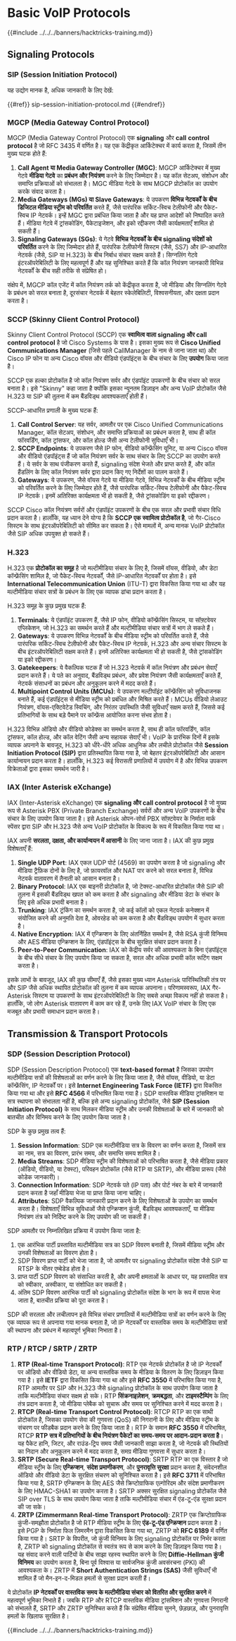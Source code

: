 # Basic VoIP Protocols

{{#include ../../../banners/hacktricks-training.md}}

## Signaling Protocols

### SIP (Session Initiation Protocol)

यह उद्योग मानक है, अधिक जानकारी के लिए देखें:

{{#ref}}
sip-session-initiation-protocol.md
{{#endref}}

### MGCP (Media Gateway Control Protocol)

MGCP (Media Gateway Control Protocol) एक **signaling** और **call** **control protocol** है जो RFC 3435 में वर्णित है। यह एक केंद्रीकृत आर्किटेक्चर में कार्य करता है, जिसमें तीन मुख्य घटक होते हैं:

1. **Call Agent या Media Gateway Controller (MGC)**: MGCP आर्किटेक्चर में मुख्य गेटवे **मीडिया गेटवे** का **प्रबंधन और नियंत्रण** करने के लिए जिम्मेदार है। यह कॉल सेटअप, संशोधन और समाप्ति प्रक्रियाओं को संभालता है। MGC मीडिया गेटवे के साथ MGCP प्रोटोकॉल का उपयोग करके संवाद करता है।
2. **Media Gateways (MGs) या Slave Gateways**: ये उपकरण **विभिन्न नेटवर्कों के बीच डिजिटल मीडिया स्ट्रीम को परिवर्तित** करते हैं, जैसे पारंपरिक सर्किट-स्विच टेलीफोनी और पैकेट-स्विच IP नेटवर्क। इन्हें MGC द्वारा प्रबंधित किया जाता है और यह प्राप्त आदेशों को निष्पादित करते हैं। मीडिया गेटवे में ट्रांसकोडिंग, पैकेटाइजेशन, और इको रद्दीकरण जैसी कार्यक्षमताएँ शामिल हो सकती हैं।
3. **Signaling Gateways (SGs)**: ये गेटवे **विभिन्न नेटवर्कों के बीच signaling संदेशों को परिवर्तित** करने के लिए जिम्मेदार होते हैं, पारंपरिक टेलीफोनी सिस्टम (जैसे, SS7) और IP-आधारित नेटवर्क (जैसे, SIP या H.323) के बीच निर्बाध संचार सक्षम करते हैं। सिग्नलिंग गेटवे इंटरऑपरेबिलिटी के लिए महत्वपूर्ण हैं और यह सुनिश्चित करते हैं कि कॉल नियंत्रण जानकारी विभिन्न नेटवर्कों के बीच सही तरीके से संप्रेषित हो।

संक्षेप में, MGCP कॉल एजेंट में कॉल नियंत्रण तर्क को केंद्रीकृत करता है, जो मीडिया और सिग्नलिंग गेटवे के प्रबंधन को सरल बनाता है, दूरसंचार नेटवर्क में बेहतर स्केलेबिलिटी, विश्वसनीयता, और दक्षता प्रदान करता है।

### SCCP (Skinny Client Control Protocol)

Skinny Client Control Protocol (SCCP) एक **स्वामित्व वाला signaling और call control protocol** है जो Cisco Systems के पास है। इसका मुख्य रूप से **Cisco Unified Communications Manager** (जिसे पहले CallManager के नाम से जाना जाता था) और Cisco IP फोन या अन्य Cisco वॉयस और वीडियो एंडपॉइंट्स के बीच संचार के लिए **उपयोग** किया जाता है।

SCCP एक हल्का प्रोटोकॉल है जो कॉल नियंत्रण सर्वर और एंडपॉइंट उपकरणों के बीच संचार को सरल बनाता है। इसे "Skinny" कहा जाता है क्योंकि इसका न्यूनतम डिज़ाइन और अन्य VoIP प्रोटोकॉल जैसे H.323 या SIP की तुलना में कम बैंडविड्थ आवश्यकताएँ होती हैं।

SCCP-आधारित प्रणाली के मुख्य घटक हैं:

1. **Call Control Server**: यह सर्वर, आमतौर पर एक Cisco Unified Communications Manager, कॉल सेटअप, संशोधन, और समाप्ति प्रक्रियाओं का प्रबंधन करता है, साथ ही कॉल फॉरवर्डिंग, कॉल ट्रांसफर, और कॉल होल्ड जैसी अन्य टेलीफोनी सुविधाएँ भी।
2. **SCCP Endpoints**: ये उपकरण जैसे IP फोन, वीडियो कॉन्फ्रेंसिंग यूनिट, या अन्य Cisco वॉयस और वीडियो एंडपॉइंट्स हैं जो कॉल नियंत्रण सर्वर के साथ संचार के लिए SCCP का उपयोग करते हैं। ये सर्वर के साथ पंजीकरण करते हैं, signaling संदेश भेजते और प्राप्त करते हैं, और कॉल हैंडलिंग के लिए कॉल नियंत्रण सर्वर द्वारा प्रदान किए गए निर्देशों का पालन करते हैं।
3. **Gateways**: ये उपकरण, जैसे वॉयस गेटवे या मीडिया गेटवे, विभिन्न नेटवर्कों के बीच मीडिया स्ट्रीम को परिवर्तित करने के लिए जिम्मेदार होते हैं, जैसे पारंपरिक सर्किट-स्विच टेलीफोनी और पैकेट-स्विच IP नेटवर्क। इनमें अतिरिक्त कार्यक्षमता भी हो सकती है, जैसे ट्रांसकोडिंग या इको रद्दीकरण।

SCCP Cisco कॉल नियंत्रण सर्वरों और एंडपॉइंट उपकरणों के बीच एक सरल और प्रभावी संचार विधि प्रदान करता है। हालाँकि, यह ध्यान देने योग्य है कि **SCCP एक स्वामित्व प्रोटोकॉल है**, जो गैर-Cisco सिस्टम के साथ इंटरऑपरेबिलिटी को सीमित कर सकता है। ऐसे मामलों में, अन्य मानक VoIP प्रोटोकॉल जैसे SIP अधिक उपयुक्त हो सकते हैं।

### H.323

H.323 एक **प्रोटोकॉल का समूह** है जो मल्टीमीडिया संचार के लिए है, जिसमें वॉयस, वीडियो, और डेटा कॉन्फ्रेंसिंग शामिल है, जो पैकेट-स्विच नेटवर्कों, जैसे IP-आधारित नेटवर्कों पर होता है। इसे **International Telecommunication Union** (ITU-T) द्वारा विकसित किया गया था और यह मल्टीमीडिया संचार सत्रों के प्रबंधन के लिए एक व्यापक ढांचा प्रदान करता है।

H.323 समूह के कुछ प्रमुख घटक हैं:

1. **Terminals**: ये एंडपॉइंट उपकरण हैं, जैसे IP फोन, वीडियो कॉन्फ्रेंसिंग सिस्टम, या सॉफ़्टवेयर एप्लिकेशन, जो H.323 का समर्थन करते हैं और मल्टीमीडिया संचार सत्रों में भाग ले सकते हैं।
2. **Gateways**: ये उपकरण विभिन्न नेटवर्कों के बीच मीडिया स्ट्रीम को परिवर्तित करते हैं, जैसे पारंपरिक सर्किट-स्विच टेलीफोनी और पैकेट-स्विच IP नेटवर्क, H.323 और अन्य संचार सिस्टम के बीच इंटरऑपरेबिलिटी सक्षम करते हैं। इनमें अतिरिक्त कार्यक्षमता भी हो सकती है, जैसे ट्रांसकोडिंग या इको रद्दीकरण।
3. **Gatekeepers**: ये वैकल्पिक घटक हैं जो H.323 नेटवर्क में कॉल नियंत्रण और प्रबंधन सेवाएँ प्रदान करते हैं। ये पते का अनुवाद, बैंडविड्थ प्रबंधन, और प्रवेश नियंत्रण जैसी कार्यक्षमताएँ करते हैं, नेटवर्क संसाधनों का प्रबंधन और अनुकूलन करने में मदद करते हैं।
4. **Multipoint Control Units (MCUs)**: ये उपकरण मल्टीपॉइंट कॉन्फ्रेंसिंग को सुविधाजनक बनाते हैं, कई एंडपॉइंट्स से मीडिया स्ट्रीम को प्रबंधित और मिश्रित करते हैं। MCUs वीडियो लेआउट नियंत्रण, वॉयस-एक्टिवेटेड स्विचिंग, और निरंतर उपस्थिति जैसी सुविधाएँ सक्षम करते हैं, जिससे कई प्रतिभागियों के साथ बड़े पैमाने पर कॉन्फ्रेंस आयोजित करना संभव होता है।

H.323 विभिन्न ऑडियो और वीडियो कोडेक्स का समर्थन करता है, साथ ही कॉल फॉरवर्डिंग, कॉल ट्रांसफर, कॉल होल्ड, और कॉल वेटिंग जैसी अन्य सहायक सेवाएँ भी। VoIP के प्रारंभिक दिनों में इसके व्यापक अपनाने के बावजूद, H.323 को धीरे-धीरे अधिक आधुनिक और लचीले प्रोटोकॉल जैसे **Session Initiation Protocol (SIP)** द्वारा प्रतिस्थापित किया गया है, जो बेहतर इंटरऑपरेबिलिटी और आसान कार्यान्वयन प्रदान करता है। हालाँकि, H.323 कई विरासती प्रणालियों में उपयोग में है और विभिन्न उपकरण विक्रेताओं द्वारा इसका समर्थन जारी है।

### IAX (Inter Asterisk eXchange)

IAX (Inter-Asterisk eXchange) एक **signaling और call control protocol** है जो मुख्य रूप से Asterisk PBX (Private Branch Exchange) सर्वरों और अन्य VoIP उपकरणों के बीच संचार के लिए उपयोग किया जाता है। इसे Asterisk ओपन-सोर्स PBX सॉफ़्टवेयर के निर्माता मार्क स्पेंसर द्वारा SIP और H.323 जैसे अन्य VoIP प्रोटोकॉल के विकल्प के रूप में विकसित किया गया था।

IAX अपनी **सरलता, दक्षता, और कार्यान्वयन में आसानी** के लिए जाना जाता है। IAX की कुछ प्रमुख विशेषताएँ हैं:

1. **Single UDP Port**: IAX एकल UDP पोर्ट (4569) का उपयोग करता है जो signaling और मीडिया ट्रैफ़िक दोनों के लिए है, जो फ़ायरवॉल और NAT पार करने को सरल बनाता है, विभिन्न नेटवर्क वातावरण में तैनाती को आसान बनाता है।
2. **Binary Protocol**: IAX एक बाइनरी प्रोटोकॉल है, जो टेक्स्ट-आधारित प्रोटोकॉल जैसे SIP की तुलना में इसकी बैंडविड्थ खपत को कम करता है और signaling और मीडिया डेटा के संचार के लिए इसे अधिक प्रभावी बनाता है।
3. **Trunking**: IAX ट्रंकिंग का समर्थन करता है, जो कई कॉलों को एकल नेटवर्क कनेक्शन में संयोजित करने की अनुमति देता है, ओवरहेड को कम करता है और बैंडविड्थ उपयोग में सुधार करता है।
4. **Native Encryption**: IAX में एन्क्रिप्शन के लिए अंतर्निहित समर्थन है, जैसे RSA कुंजी विनिमय और AES मीडिया एन्क्रिप्शन के लिए, एंडपॉइंट्स के बीच सुरक्षित संचार प्रदान करता है।
5. **Peer-to-Peer Communication**: IAX को केंद्रीय सर्वर की आवश्यकता के बिना एंडपॉइंट्स के बीच सीधे संचार के लिए उपयोग किया जा सकता है, सरल और अधिक प्रभावी कॉल रूटिंग सक्षम करता है।

इसके लाभों के बावजूद, IAX की कुछ सीमाएँ हैं, जैसे इसका मुख्य ध्यान Asterisk पारिस्थितिकी तंत्र पर और SIP जैसे अधिक स्थापित प्रोटोकॉल की तुलना में कम व्यापक अपनाना। परिणामस्वरूप, IAX गैर-Asterisk सिस्टम या उपकरणों के साथ इंटरऑपरेबिलिटी के लिए सबसे अच्छा विकल्प नहीं हो सकता है। हालाँकि, जो लोग Asterisk वातावरण में काम कर रहे हैं, उनके लिए IAX VoIP संचार के लिए एक मजबूत और प्रभावी समाधान प्रदान करता है।

## Transmission & Transport Protocols

### SDP (Session Description Protocol)

SDP (Session Description Protocol) एक **text-based format** है जिसका उपयोग मल्टीमीडिया सत्रों की विशेषताओं का वर्णन करने के लिए किया जाता है, जैसे वॉयस, वीडियो, या डेटा कॉन्फ्रेंसिंग, IP नेटवर्कों पर। इसे **Internet Engineering Task Force (IETF)** द्वारा विकसित किया गया था और इसे **RFC 4566** में परिभाषित किया गया है। SDP वास्तविक मीडिया ट्रांसमिशन या सत्र स्थापना को संभालता नहीं है, बल्कि इसे अन्य signaling प्रोटोकॉल, जैसे **SIP (Session Initiation Protocol)** के साथ मिलकर मीडिया स्ट्रीम और उनकी विशेषताओं के बारे में जानकारी को बातचीत और विनिमय करने के लिए उपयोग किया जाता है।

SDP के कुछ प्रमुख तत्व हैं:

1. **Session Information**: SDP एक मल्टीमीडिया सत्र के विवरण का वर्णन करता है, जिसमें सत्र का नाम, सत्र का विवरण, प्रारंभ समय, और समाप्ति समय शामिल है।
2. **Media Streams**: SDP मीडिया स्ट्रीम की विशेषताओं को परिभाषित करता है, जैसे मीडिया प्रकार (ऑडियो, वीडियो, या टेक्स्ट), परिवहन प्रोटोकॉल (जैसे RTP या SRTP), और मीडिया प्रारूप (जैसे कोडेक जानकारी)।
3. **Connection Information**: SDP नेटवर्क पते (IP पता) और पोर्ट नंबर के बारे में जानकारी प्रदान करता है जहाँ मीडिया भेजा या प्राप्त किया जाना चाहिए।
4. **Attributes**: SDP वैकल्पिक जानकारी प्रदान करने के लिए विशेषताओं के उपयोग का समर्थन करता है। विशेषताएँ विभिन्न सुविधाओं जैसे एन्क्रिप्शन कुंजी, बैंडविड्थ आवश्यकताएँ, या मीडिया नियंत्रण तंत्र को निर्दिष्ट करने के लिए उपयोग की जा सकती हैं।

SDP आमतौर पर निम्नलिखित प्रक्रिया में उपयोग किया जाता है:

1. एक आरंभिक पार्टी प्रस्तावित मल्टीमीडिया सत्र का SDP विवरण बनाती है, जिसमें मीडिया स्ट्रीम और उनकी विशेषताओं का विवरण होता है।
2. SDP विवरण प्राप्त पार्टी को भेजा जाता है, जो आमतौर पर signaling प्रोटोकॉल संदेश जैसे SIP या RTSP के भीतर एम्बेडेड होता है।
3. प्राप्त पार्टी SDP विवरण को संसाधित करती है, और अपनी क्षमताओं के आधार पर, यह प्रस्तावित सत्र को स्वीकार, अस्वीकार, या संशोधित कर सकती है।
4. अंतिम SDP विवरण आरंभिक पार्टी को signaling प्रोटोकॉल संदेश के भाग के रूप में वापस भेजा जाता है, बातचीत प्रक्रिया को पूरा करता है।

SDP की सरलता और लचीलापन इसे विभिन्न संचार प्रणालियों में मल्टीमीडिया सत्रों का वर्णन करने के लिए एक व्यापक रूप से अपनाया गया मानक बनाता है, जो IP नेटवर्कों पर वास्तविक समय के मल्टीमीडिया सत्रों की स्थापना और प्रबंधन में महत्वपूर्ण भूमिका निभाता है।

### RTP / RTCP / SRTP / ZRTP

1. **RTP (Real-time Transport Protocol)**: RTP एक नेटवर्क प्रोटोकॉल है जो IP नेटवर्कों पर ऑडियो और वीडियो डेटा, या अन्य वास्तविक समय के मीडिया के वितरण के लिए डिज़ाइन किया गया है। इसे **IETF** द्वारा विकसित किया गया था और इसे **RFC 3550** में परिभाषित किया गया है, RTP आमतौर पर SIP और H.323 जैसे signaling प्रोटोकॉल के साथ उपयोग किया जाता है ताकि मल्टीमीडिया संचार सक्षम हो सके। RTP **सिंक्रनाइज़ेशन**, **क्रमबद्धता**, और **टाइमस्टैम्पिंग** के लिए तंत्र प्रदान करता है, जो मीडिया प्लेबैक को सुचारू और समय पर सुनिश्चित करने में मदद करता है।
2. **RTCP (Real-time Transport Control Protocol)**: RTCP RTP का एक साथी प्रोटोकॉल है, जिसका उपयोग सेवा की गुणवत्ता (QoS) की निगरानी के लिए और मीडिया स्ट्रीम के संचरण पर फीडबैक प्रदान करने के लिए किया जाता है। RTP के समान **RFC 3550** में परिभाषित, RTCP **RTP सत्र में प्रतिभागियों के बीच नियंत्रण पैकेटों का समय-समय पर आदान-प्रदान करता है**। यह पैकेट हानि, जिटर, और राउंड-ट्रिप समय जैसी जानकारी साझा करता है, जो नेटवर्क की स्थितियों का निदान और अनुकूलन करने में मदद करता है, समग्र मीडिया गुणवत्ता में सुधार करता है।
3. **SRTP (Secure Real-time Transport Protocol)**: SRTP RTP का एक विस्तार है जो मीडिया स्ट्रीम के लिए **एन्क्रिप्शन**, **संदेश प्रमाणीकरण**, और **पुनरावृत्ति सुरक्षा** प्रदान करता है, संवेदनशील ऑडियो और वीडियो डेटा के सुरक्षित संचरण को सुनिश्चित करता है। इसे **RFC 3711** में परिभाषित किया गया है, SRTP एन्क्रिप्शन के लिए AES जैसे क्रिप्टोग्राफिक एल्गोरिदम और संदेश प्रमाणीकरण के लिए HMAC-SHA1 का उपयोग करता है। SRTP अक्सर सुरक्षित signaling प्रोटोकॉल जैसे SIP over TLS के साथ उपयोग किया जाता है ताकि मल्टीमीडिया संचार में एंड-टू-एंड सुरक्षा प्रदान की जा सके।
4. **ZRTP (Zimmermann Real-time Transport Protocol)**: ZRTP एक क्रिप्टोग्राफिक कुंजी-समझौता प्रोटोकॉल है जो RTP मीडिया स्ट्रीम के लिए **एंड-टू-एंड एन्क्रिप्शन** प्रदान करता है। इसे PGP के निर्माता फिल ज़िमरमैन द्वारा विकसित किया गया था, ZRTP को **RFC 6189** में वर्णित किया गया है। SRTP के विपरीत, जो कुंजी विनिमय के लिए signaling प्रोटोकॉल पर निर्भर करता है, ZRTP को signaling प्रोटोकॉल से स्वतंत्र रूप से काम करने के लिए डिज़ाइन किया गया है। यह संवाद करने वाली पार्टियों के बीच साझा रहस्य स्थापित करने के लिए **Diffie-Hellman कुंजी विनिमय** का उपयोग करता है, बिना पूर्व विश्वास या सार्वजनिक कुंजी अवसंरचना (PKI) की आवश्यकता के। ZRTP में **Short Authentication Strings (SAS)** जैसी सुविधाएँ भी शामिल हैं जो मैन-इन-द-मिडल हमलों से सुरक्षा प्रदान करती हैं।

ये प्रोटोकॉल **IP नेटवर्कों पर वास्तविक समय के मल्टीमीडिया संचार को वितरित और सुरक्षित करने** में महत्वपूर्ण भूमिका निभाते हैं। जबकि RTP और RTCP वास्तविक मीडिया ट्रांसमिशन और गुणवत्ता निगरानी को संभालते हैं, SRTP और ZRTP सुनिश्चित करते हैं कि संप्रेषित मीडिया सुनने, छेड़छाड़, और पुनरावृत्ति हमलों के खिलाफ सुरक्षित है।

{{#include ../../../banners/hacktricks-training.md}}
